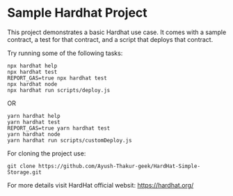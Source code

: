 # Sample Hardhat Project

This project demonstrates a basic Hardhat use case. It comes with a sample contract, a test for that contract, and a script that deploys that contract.

Try running some of the following tasks:

```shell
npx hardhat help
npx hardhat test
REPORT_GAS=true npx hardhat test
npx hardhat node
npx hardhat run scripts/deploy.js
```
OR

```shell
yarn hardhat help
yarn hardhat test
REPORT_GAS=true yarn hardhat test
yarn hardhat node
yarn hardhat run scripts/customDeploy.js
```
For cloning the project use:

```shell
git clone https://github.com/Ayush-Thakur-geek/HardHat-Simple-Storage.git
```

For more details visit HardHat official websit: https://hardhat.org/